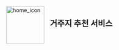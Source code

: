 <div style="display: flex; align='left'; top=-50px">
    <img src="https://github.com/user-attachments/assets/f521acdb-4507-4aee-8abd-ac88f80318bb" alt="home_icon" width="100" height="100" align='left'>
    <h2 >거주지 추천 서비스</h2>
</div>
